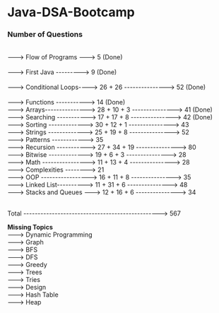 # Java-DSA-Bootcamp    
  
### Number of Questions  
\
---> Flow of Programs ---> 5 (Done)<br>    
---> First Java ---------> 9 (Done)<br>      
---> Conditional Loops----> 26 + 26 ---------------> 52 (Done)<br>   
---> Functions -----------> 14 (Done)<br>
---> Arrays---------------> 28 + 10 + 3 ---------------> 41 (Done)<br>
---> Searching -----------> 17 + 17 + 8 ---------------> 42 (Done)<br> 
---> Sorting -------------> 30 + 12 + 1 ---------------> 43<br>
---> Strings -------------> 25 + 19 + 8 ---------------> 52<br>
---> Patterns ------------> 35<br>
---> Recursion -----------> 27 + 34 + 19 ---------------> 80<br>
---> Bitwise -------------> 19 + 6 + 3 ---------------> 28<br>
---> Math ----------------> 11 + 13 + 4 ---------------> 28<br>
---> Complexities --------> 21<br>
---> OOP -----------------> 16 + 11 + 8 ---------------> 35<br>
---> Linked List----------> 11 + 31 + 6 ---------------> 48<br>
---> Stacks and Queues ---> 12 + 16 + 6 ---------------> 34

\
Total ------------------------------------------------> 567 <br>

**Missing Topics** <br>
---> Dynamic Programming <br>
---> Graph <br>
---> BFS <br>
---> DFS <br>
---> Greedy <br>
---> Trees <br>
---> Tries <br>
---> Design <br>
---> Hash Table <br>
---> Heap <br>


